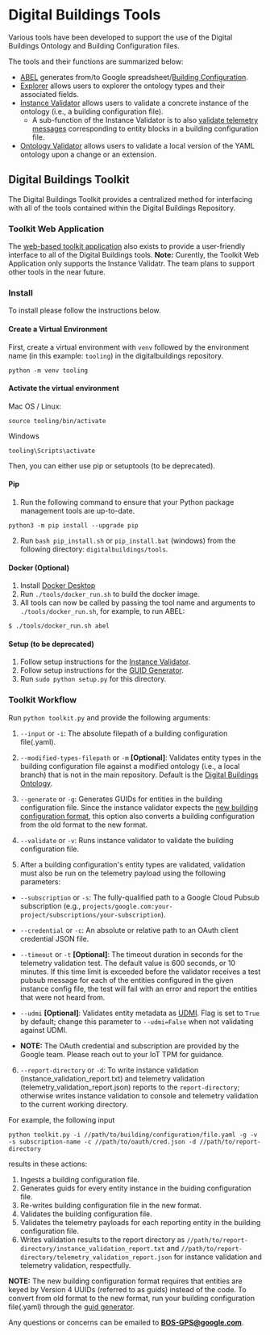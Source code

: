# Digital Buildings Tools

Various tools have been developed to support the use of the Digital Buildings Ontology and Building Configuration files. 

The tools and their functions are summarized below:
  * [ABEL](./abel/README.md) generates from/to Google spreadsheet/[Building Configuration](../ontology/docs/building_config.md).
  * [Explorer](./explorer/README.md) allows users to explorer the ontology types and their associated fields.
  * [Instance Validator](./validators/instance_validator/README.md) allows users to validate a concrete instance of the ontology (i.e., a building configuration file).
    * A sub-function of the Instance Validator is to also [validate telemetry messages](./validators/instance_validator/README.md#telemetry-validation) 
    corresponding to entity blocks in a building configuration file.
  * [Ontology Validator](./validators/ontology_validator/README.md) allows users to validate a local version of the YAML ontology upon a change or an extension.

## Digital Buildings Toolkit

The Digital Buildings Toolkit provides a centralized method for interfacing with all of the tools contained within the Digital Buildings Repository.

### Toolkit Web Application

The [web-based toolkit application](dbo-toolkit-app.azurewebsites.net) also exists to provide a user-friendly interface to all of the Digital Buildings tools. 
**Note:** Curently, the Toolkit Web Application only supports the Instance Validatr. The team plans to support other tools in the near future.

### Install

To install please follow the instructions below.

#### Create a Virtual Environment

First, create a virtual environment with `venv` followed by the environment name (in this example: `tooling`) in the digitalbuildings repository.

```
python -m venv tooling
```


#### Activate the virtual environment

Mac OS / Linux:
```
source tooling/bin/activate
```

Windows
```
tooling\Scripts\activate
```

Then, you can either use pip or setuptools (to be deprecated).

#### Pip
1. Run the following command to ensure that your Python package management tools are up-to-date.

```
python3 -m pip install --upgrade pip
```

2. Run `bash pip_install.sh` or `pip_install.bat` (windows) from the following directory: `digitalbuildings/tools`.

#### Docker (Optional)

1. Install [Docker Desktop](https://docs.docker.com/desktop/)
2. Run `./tools/docker_run.sh` to build the docker image.
3. All tools can now be called by passing the tool name and arguments to `./tools/docker_run.sh`, for example, to run ABEL:
```
$ ./tools/docker_run.sh abel
```

#### Setup (to be deprecated)

1. Follow setup instructions for the [Instance Validator](./validators/instance_validator).
2. Follow setup instructions for the [GUID Generator](./guid_generator).
3. Run `sudo python setup.py` for this directory.

### Toolkit Workflow

Run `python toolkit.py` and provide the following arguments:

1. `--input` or `-i`: The absolute filepath of a building configuration file(.yaml).

2. `--modified-types-filepath` or `-m` **[Optional]**: Validates entity types in the building configuration file against a modified ontology (i.e., a local branch) that is not in the main repository. Default is the [Digital Buildings Ontology](https://github.com/google/digitalbuildings/tree/master/ontology/yaml).

3. `--generate` or `-g`: Generates GUIDs for entities in the building configuration file. Since the instance validator expects the [new building configuration format](https://github.com/google/digitalbuildings/blob/master/ontology/docs/building_config.md#new-format), this option also converts a building configuration from the old format to the new format.

4. `--validate` or `-v`: Runs instance validator to validate the building configuration file.

5. After a building configuration's entity types are validated, validation must also be run on the telemetry payload using the following parameters:

  * `--subscription` or `-s`: The fully-qualified path to a Google Cloud Pubsub subscription (e.g., `projects/google.com:your-project/subscriptions/your-subscription`).

  * `--credential` or `-c`: An absolute or relative path to an OAuth client credential JSON file.

  * `--timeout` or `-t` **[Optional]**: The timeout duration in seconds for the telemetry validation test. The default value is 600 seconds, or 10 minutes. If this time limit is exceeded before the validator receives a test pubsub message for each of the entities configured in the given instance config file, the test will fail with an error and report the entities that were not heard from.

  * `--udmi` **[Optional]**: Validates entity metadata as [UDMI](https://github.com/faucetsdn/udmi/). Flag is set to `True` by default; change this parameter to `--udmi=False` when not validating against UDMI.

  * **NOTE:** The OAuth credential and subscription are provided by the Google team. Please reach out to your IoT TPM for guidance.

6. `--report-directory` or `-d`: To write instance validation (instance_validation_report.txt) and telemetry validation (telemetry_validation_report.json) reports to the `report-directory`; otherwise writes instance validation to console and telemetry validation to the current working directory.

For example, the following input

```
python toolkit.py -i //path/to/building/configuration/file.yaml -g -v -s subscription-name -c //path/to/oauth/cred.json -d //path/to/report-directory
```

results in these actions:
1. Ingests a building configuration file.
2. Generates guids for every entity instance in the buiding configuration file.
3. Re-writes building configuration file in the new format.
4. Validates the building configuration file.
5. Validates the telemetry payloads for each reporting entity in the building configuration file.
6. Writes validation results to the report directory as `//path/to/report-directory/instance_validation_report.txt` and `//path/to/report-directory/telemetry_validation_report.json` for instance validation and telemetry validation, respectfully.

**NOTE:** The new building configuration format requires that entities are keyed by Version 4 UUIDs (referred to as guids) instead of the code. To convert from old format to the new format, run your building configuration file(.yaml) through the [guid generator](https://github.com/google/digitalbuildings/tree/master/tools/guid_generator).

Any questions or concerns can be emailed to **BOS-GPS@google.com**.
